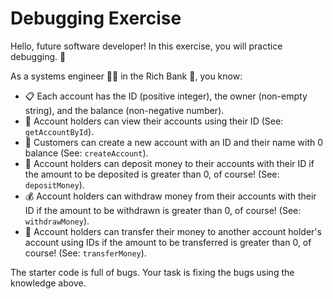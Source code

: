 # Debugging Exercise

Hello, future software developer! In this exercise, you will practice debugging. 🐛

As a systems engineer 🧑‍💻 in the Rich Bank 🏦, you know:

- 📋 Each account has the ID (positive integer), the owner (non-empty string), and the balance (non-negative number).
- 🧐 Account holders can view their accounts using their ID (See: `getAccountById`).
- 🥳 Customers can create a new account with an ID and their name with 0 balance (See: `createAccount`).
- 💸 Account holders can deposit money to their accounts with their ID if the amount to be deposited is greater than 0, of course! (See: `depositMoney`).
- 💰 Account holders can withdraw money from their accounts with their ID if the amount to be withdrawn is greater than 0, of course! (See: `withdrawMoney`).
- 🛫 Account holders can transfer their money to another account holder's account using IDs if the amount to be transferred is greater than 0, of course! (See: `transferMoney`).

The starter code is full of bugs. Your task is fixing the bugs using the knowledge above.
